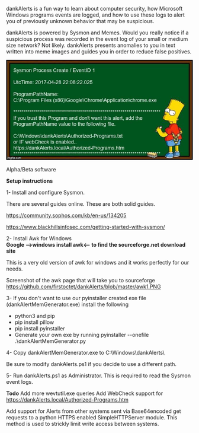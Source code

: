 dankAlerts is a fun way to learn about computer security, how Microsoft Windows programs events are logged, and how to use these logs to alert you of previously unknown behavior that may be suspicious.


dankAlerts is powered by Sysmon and Memes.  Would you really notice if a suspicious process was recorded in the event log of your small or medium size network? Not likely. dankAlerts presents anomalies to you in text written into meme images and guides you in order to reduce false positives.  

![dankAlert](dankAlerts.jpg)

Alpha/Beta software

**Setup instructions**

1- Install and configure Sysmon.

There are several guides online. These are both solid guides.

https://community.sophos.com/kb/en-us/134205

https://www.blackhillsinfosec.com/getting-started-with-sysmon/

2- Install Awk for Windows  
**Google -->windows install awk<-- to find the sourceforge.net download site**

This is a very old version of awk for windows and it works perfectly for our needs.

Screenshot of the awk page that will take you to sourceforge https://github.com/firstoctet/dankAlerts/blob/master/awk1.PNG

3- If you don't want to use our pyinstaller created exe file (dankAlertMemGenerator.exe) install the following
  - python3 and pip
  - pip install pillow
  - pip install pyinstaller
  - Generate your own exe by running pyinstaller --onefile .\dankAlertMemGenerator.py

4- Copy dankAlertMemGenerator.exe to C:\Windows\dankAlerts\

Be sure to modify dankAlerts.ps1 if you decide to use a different path.

5- Run dankAlerts.ps1 as Administrator.  This is required to read the Sysmon event logs.

**Todo**
Add more wevtutil.exe queries
Add WebCheck support for https://dankAlerts.local/Authorized-Programs.htm

Add support for Alerts from other systems sent via Base64encoded get requests to a python HTTPS enabled SimpleHTTPServer module. 
This method is used to strickly limit write access between systems.
